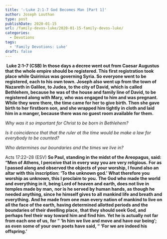 ```yaml
---
title: '✅Luke 2:1-7 God Becomes Man [Part 1]'
author: Joseph Louthan
type: post
publishDate: 2020-01-15
url: /family-devos-luke/2020-01-15-family-devos-luke/
categories:
  - Devotions
tags:
  - 'Family Devotions: Luke'
draft: false
---
```


​		**Luke 2:1–7 (CSB) In those days a decree went out from Caesar Augustus that the whole empire should be registered.  This first registration took place while Quirinius was governing Syria.  So everyone went to be registered, each to his own town.  Joseph also went up from the town of Nazareth in Galilee, to Judea, to the city of David, which is called Bethlehem, because he was of the house and family line of David,  to be registered along with Mary, who was engaged to him and was pregnant.  While they were there, the time came for her to give birth.  Then she gave birth to her firstborn son, and she wrapped him tightly in cloth and laid him in a manger, because there was no guest room available for them.**

*Why was it so important for Christ to be born in Bethlehem?*

*Is it coincidence that that the ruler at the time would be make a law for everybody to be counted?*

*Who determines our boundaries and the times we live in?* 

Acts 17:22–28 (ESV) **So Paul, standing in the midst of the Areopagus, said: “Men of Athens, I perceive that in every way you are very religious.**  **For as I passed along and observed the objects of your worship, I found also an altar with this inscription: ‘To the unknown god.’ What therefore you worship as unknown, this I proclaim to you.**  **The God who made the world and everything in it, being Lord of heaven and earth, does not live in temples made by man,**  **nor is he served by human hands, as though he needed anything, since he himself gives to all mankind life and breath and everything.**  **And he made from one man every nation of mankind to live on all the face of the earth, having determined allotted periods and the boundaries of their dwelling place,**  **that they should seek God, and perhaps feel their way toward him and find him. Yet he is actually not far from each one of us,**  **for “ ‘In him we live and move and have our being’; as even some of your own poets have said, “ ‘For we are indeed his offspring.’** 

​	 